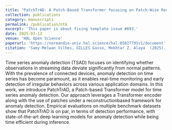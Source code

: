```yaml
---
title: "PatchTrAD: A Patch-Based Transformer focusing on Patch-Wise Reconstruction Error for Time Series Anomaly Detection"
collection: publications
category: manuscripts
permalink: /publication/ntk
excerpt: 'This paper is about fixing template issue #693.'
date: 2025-03-13
venue: 'HAL Open Science'
paperurl: 'https://normandie-univ.hal.science/hal-05027791v1/document'
citation: 'Samy-Melwan Vilhes, GILLES Gasso, Mokhtar Z. Alaya  (2025). &quot;PatchTrAD: A Patch-Based Transformer focusing on Patch-Wise Reconstruction Error for Time Series Anomaly Detection.&quot; <i>HAL Open Science</i>.'
---
```


Time series anomaly detection (TSAD) focuses on identifying whether observations in streaming data deviate significantly from normal patterns. With the prevalence of connected devices, anomaly detection on time series has become paramount, as it enables real-time monitoring and early detection of irregular behaviors across various application domains. In this work, we introduce PatchTrAD, a Patch-based Transformer model for time series anomaly detection. Our approach leverages a Transformer encoder along with the use of patches under a reconstructionbased framework for anomaly detection. Empirical evaluations on multiple benchmark datasets show that PatchTrAD is on par, in terms of detection performance, with state-of-the-art deep learning models for anomaly detection while being time efficient during inference. 